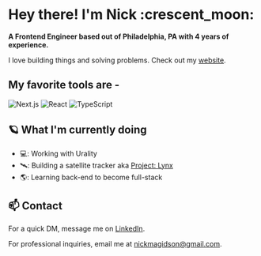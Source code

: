 <h1>Hey there! I'm Nick :crescent_moon:</h1>

<b>A Frontend Engineer based out of Philadelphia, PA with 4 years of experience.</b> 

I love building things and solving problems. Check out my [website](https://nickmagidson.com/).


## My favorite tools are -
![Next.js](https://img.shields.io/badge/next.js-000000?style=for-the-badge&logo=nextdotjs&logoColor=white)
![React](https://img.shields.io/badge/React-20232A?style=for-the-badge&logo=react&logoColor=61DAFB)
![TypeScript](https://img.shields.io/badge/TypeScript-007ACC?style=for-the-badge&logo=typescript&logoColor=white)

## :ringed_planet: What I'm currently doing
- 💻: Working with Urality
- 🛰️: Building a satellite tracker aka [Project: Lynx]([https://aero-dashboard.netlify.app/](https://project-lynx.netlify.app/))
- 🌎: Learning back-end to become full-stack

## 📫 Contact
For a quick DM, message me on [LinkedIn](https://www.linkedin.com/in/nick-magidson/).

For professional inquiries, email me at nickmagidson@gmail.com.
